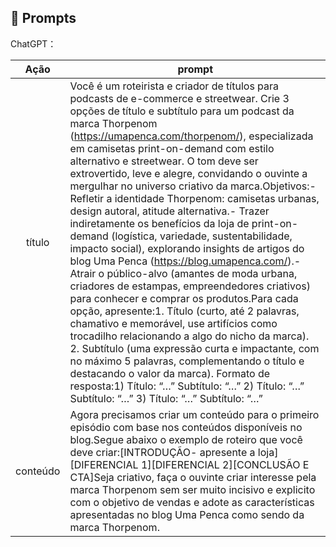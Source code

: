 ## 🧠 Prompts


ChatGPT：

|   Ação   | prompt                                                                                                                                                                                                                                                                         |
| :------: | -------------------------------------------------------------------------------------------------------------------------------------------------------------------------------------------- |
|  título  | Você é um roteirista e criador de títulos para podcasts de e-commerce e streetwear. Crie 3 opções de título e subtítulo para um podcast da marca Thorpenom (https://umapenca.com/thorpenom/), especializada em camisetas print-on-demand com estilo alternativo e streetwear. O tom deve ser extrovertido, leve e alegre, convidando o ouvinte a mergulhar no universo criativo da marca.Objetivos:- Refletir a identidade Thorpenom: camisetas urbanas, design autoral, atitude alternativa.- Trazer indiretamente os benefícios da loja de print-on-demand (logística, variedade, sustentabilidade, impacto social), explorando insights de artigos do blog Uma Penca (https://blog.umapenca.com/).- Atrair o público-alvo (amantes de moda urbana, criadores de estampas, empreendedores criativos) para conhecer e comprar os produtos.Para cada opção, apresente:1. Título (curto, até 2 palavras, chamativo e memorável, use artifícios como trocadilho relacionando a algo do nicho da marca).    2. Subtítulo (uma expressão curta e impactante, com no máximo 5 palavras, complementando o título e destacando o valor da marca).  Formato de resposta:1) Título: “…”     Subtítulo: “…”  2) Título: “…”     Subtítulo: “…”  3) Título: “…”     Subtítulo: “…”                                        |
| conteúdo | Agora precisamos criar um conteúdo para o primeiro episódio com base nos conteúdos disponíveis no blog.Segue abaixo o exemplo de roteiro que você deve criar:[INTRODUÇÃO- apresente a loja][DIFERENCIAL 1][DIFERENCIAL 2][CONCLUSÃO E CTA]Seja criativo, faça o ouvinte criar interesse pela marca Thorpenom sem ser muito incisivo e explicito com o objetivo de vendas e adote as características apresentadas no blog Uma Penca como sendo da marca Thorpenom. |
